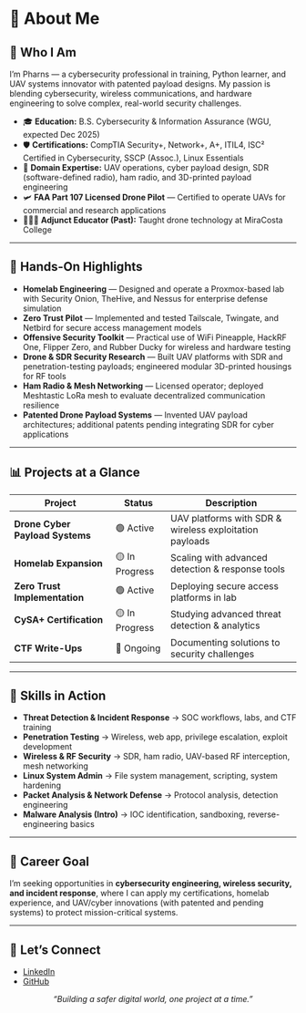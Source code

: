 # 👋 **About Me**

## 🔐 **Who I Am**
I’m Pharns — a cybersecurity professional in training, Python learner, and UAV systems innovator with patented payload designs. My passion is blending cybersecurity, wireless communications, and hardware engineering to solve complex, real-world security challenges.  

- 🎓 **Education:** B.S. Cybersecurity & Information Assurance (WGU, expected Dec 2025)  
- 🛡 **Certifications:** CompTIA Security+, Network+, A+, ITIL4, ISC² Certified in Cybersecurity, SSCP (Assoc.), Linux Essentials  
- 🚁 **Domain Expertise:** UAV operations, cyber payload design, SDR (software-defined radio), ham radio, and 3D-printed payload engineering  
- 🛩️ **FAA Part 107 Licensed Drone Pilot** — Certified to operate UAVs for commercial and research applications  
- 👨🏽‍🏫 **Adjunct Educator (Past):** Taught drone technology at MiraCosta College  

---

## 🚀 **Hands-On Highlights**
- **Homelab Engineering** — Designed and operate a Proxmox-based lab with Security Onion, TheHive, and Nessus for enterprise defense simulation  
- **Zero Trust Pilot** — Implemented and tested Tailscale, Twingate, and Netbird for secure access management models  
- **Offensive Security Toolkit** — Practical use of WiFi Pineapple, HackRF One, Flipper Zero, and Rubber Ducky for wireless and hardware testing  
- **Drone & SDR Security Research** — Built UAV platforms with SDR and penetration-testing payloads; engineered modular 3D-printed housings for RF tools  
- **Ham Radio & Mesh Networking** — Licensed operator; deployed Meshtastic LoRa mesh to evaluate decentralized communication resilience  
- **Patented Drone Payload Systems** — Invented UAV payload architectures; additional patents pending integrating SDR for cyber applications  

---

## 📊 **Projects at a Glance**

| **Project**                     | **Status**    | **Description**                                        |
| -------------------------------- | ------------- | ------------------------------------------------------ |
| **Drone Cyber Payload Systems** | 🟢 Active      | UAV platforms with SDR & wireless exploitation payloads |
| **Homelab Expansion**           | 🟡 In Progress | Scaling with advanced detection & response tools       |
| **Zero Trust Implementation**   | 🟢 Active      | Deploying secure access platforms in lab               |
| **CySA+ Certification**         | 🟡 In Progress | Studying advanced threat detection & analytics         |
| **CTF Write-Ups**               | 🔵 Ongoing     | Documenting solutions to security challenges           |

---

## 🧰 **Skills in Action**
- **Threat Detection & Incident Response** → SOC workflows, labs, and CTF training  
- **Penetration Testing** → Wireless, web app, privilege escalation, exploit development  
- **Wireless & RF Security** → SDR, ham radio, UAV-based RF interception, mesh networking  
- **Linux System Admin** → File system management, scripting, system hardening  
- **Packet Analysis & Network Defense** → Protocol analysis, detection engineering  
- **Malware Analysis (Intro)** → IOC identification, sandboxing, reverse-engineering basics  

---

## 🎯 **Career Goal**
I’m seeking opportunities in **cybersecurity engineering, wireless security, and incident response**, where I can apply my certifications, homelab experience, and UAV/cyber innovations (with patented and pending systems) to protect mission-critical systems.  

---

## 🤝 **Let’s Connect**
- [LinkedIn](https://linkedin.com/in/pharns)  
- [GitHub](https://github.com/pharns)  

<p align="center"><i>“Building a safer digital world, one project at a time.”</i></p>